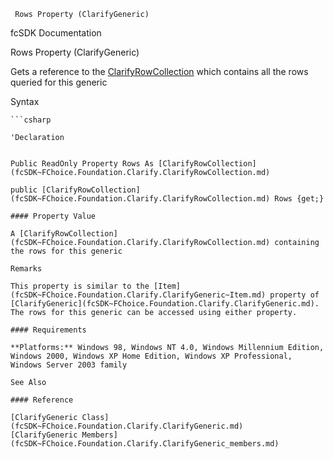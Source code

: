 ﻿     Rows Property (ClarifyGeneric)                                                   

fcSDK Documentation

Rows Property (ClarifyGeneric)

Gets a reference to the [ClarifyRowCollection](fcSDK~FChoice.Foundation.Clarify.ClarifyRowCollection.md) which contains all the rows queried for this generic

Syntax

```vbnet
```csharp

'Declaration
 

Public ReadOnly Property Rows As [ClarifyRowCollection](fcSDK~FChoice.Foundation.Clarify.ClarifyRowCollection.md)

public [ClarifyRowCollection](fcSDK~FChoice.Foundation.Clarify.ClarifyRowCollection.md) Rows {get;}

#### Property Value

A [ClarifyRowCollection](fcSDK~FChoice.Foundation.Clarify.ClarifyRowCollection.md) containing the rows for this generic

Remarks

This property is similar to the [Item](fcSDK~FChoice.Foundation.Clarify.ClarifyGeneric~Item.md) property of [ClarifyGeneric](fcSDK~FChoice.Foundation.Clarify.ClarifyGeneric.md). The rows for this generic can be accessed using either property.

#### Requirements

**Platforms:** Windows 98, Windows NT 4.0, Windows Millennium Edition, Windows 2000, Windows XP Home Edition, Windows XP Professional, Windows Server 2003 family

See Also

#### Reference

[ClarifyGeneric Class](fcSDK~FChoice.Foundation.Clarify.ClarifyGeneric.md)  
[ClarifyGeneric Members](fcSDK~FChoice.Foundation.Clarify.ClarifyGeneric_members.md)